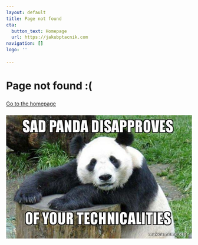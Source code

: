```yaml
---
layout: default
title: Page not found
cta:
  button_text: Homepage
  url: https://jakubptacnik.com
navigation: []
logo: ''

---
```

# Page not found :(

###   

[Go to the homepage](https://jakubptacnik.com "Back to homepage")

###  

![](/uploads/2021/07/05/sad-panda-disapproves.jpg)
